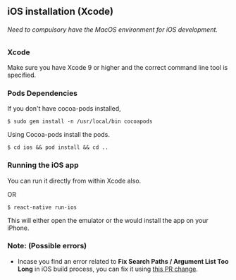 ## iOS installation (Xcode)

###### Need to compulsory have the MacOS environment for iOS development.

### Xcode

Make sure you have Xcode 9 or higher and the correct command line tool is specified.

### Pods Dependencies

If you don't have cocoa-pods installed,

```
$ sudo gem install -n /usr/local/bin cocoapods
```

Using Cocoa-pods install the pods.

```
$ cd ios && pod install && cd ..
```

### Running the iOS app

You can run it directly from within Xcode also.

OR

```
$ react-native run-ios
```

This will either open the emulator or the would install the app on your iPhone.

### Note: (Possible errors)

*   Incase you find an error related to **Fix Search Paths / Argument List Too Long** in iOS build process, you can fix it using [this PR change](https://github.com/react-native-community/react-native-google-signin/pull/333/files).
